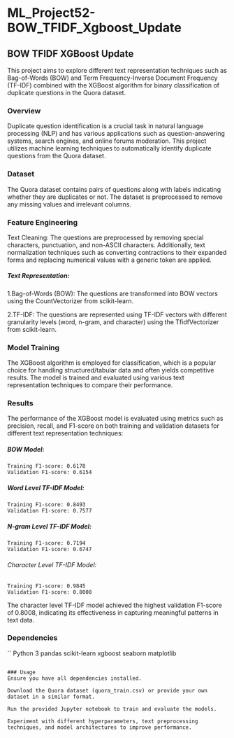 # ML_Project52-BOW_TFIDF_Xgboost_Update

## BOW TFIDF XGBoost Update
This project aims to explore different text representation techniques such as Bag-of-Words (BOW) and Term Frequency-Inverse Document Frequency (TF-IDF) combined with the XGBoost algorithm for binary classification of duplicate questions in the Quora dataset.

### Overview
Duplicate question identification is a crucial task in natural language processing (NLP) and has various applications such as question-answering systems, search engines, and online forums moderation. This project utilizes machine learning techniques to automatically identify duplicate questions from the Quora dataset.

### Dataset
The Quora dataset contains pairs of questions along with labels indicating whether they are duplicates or not. The dataset is preprocessed to remove any missing values and irrelevant columns.

### Feature Engineering

Text Cleaning: The questions are preprocessed by removing special characters, punctuation, and non-ASCII characters. Additionally, text normalization techniques such as converting contractions to their expanded forms and replacing numerical values with a generic token are applied.

##### Text Representation:
1.Bag-of-Words (BOW): The questions are transformed into BOW vectors using the CountVectorizer from scikit-learn.

2.TF-IDF: The questions are represented using TF-IDF vectors with different granularity levels (word, n-gram, and character) using the TfidfVectorizer from scikit-learn.

### Model Training
The XGBoost algorithm is employed for classification, which is a popular choice for handling structured/tabular data and often yields competitive results. The model is trained and evaluated using various text representation techniques to compare their performance.

### Results
The performance of the XGBoost model is evaluated using metrics such as precision, recall, and F1-score on both training and validation datasets for different text representation techniques:

##### BOW Model:
```
Training F1-score: 0.6178
Validation F1-score: 0.6154
```
##### Word Level TF-IDF Model:
```
Training F1-score: 0.8493
Validation F1-score: 0.7577
```
##### N-gram Level TF-IDF Model:
```
Training F1-score: 0.7194
Validation F1-score: 0.6747
```
###### Character Level TF-IDF Model:
```
Training F1-score: 0.9845
Validation F1-score: 0.8008
```
The character level TF-IDF model achieved the highest validation F1-score of 0.8008, indicating its effectiveness in capturing meaningful patterns in text data.

### Dependencies
``
Python 3
pandas
scikit-learn
xgboost
seaborn
matplotlib
```

### Usage
Ensure you have all dependencies installed.

Download the Quora dataset (quora_train.csv) or provide your own dataset in a similar format.

Run the provided Jupyter notebook to train and evaluate the models.

Experiment with different hyperparameters, text preprocessing techniques, and model architectures to improve performance.
